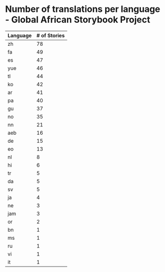 # Number of translations per language - Global African Storybook Project

Language | # of Stories
-------- | ------------
zh | 78
fa | 49
es | 47
yue | 46
tl | 44
ko | 42
ar | 41
pa | 40
gu | 37
no | 35
nn | 21
aeb | 16
de | 15
eo | 13
nl | 8
hi | 6
tr | 5
da | 5
sv | 5
ja | 4
ne | 3
jam | 3
or | 2
bn | 1
ms | 1
ru | 1
vi | 1
it | 1
